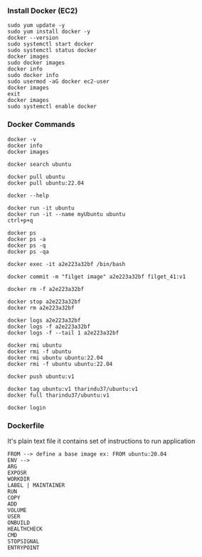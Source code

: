 ### Install Docker (EC2)
```
sudo yum update -y
sudo yum install docker -y
docker --version
sudo systemctl start docker
sudo systemctl status docker
docker images
sudo docker images
docker info
sudo docker info
sudo usermod -aG docker ec2-user
docker images
exit
docker images
sudo systemctl enable docker
```

### Docker Commands
```
docker -v
docker info
docker images
```
```
docker search ubuntu
```
```
docker pull ubuntu
docker pull ubuntu:22.04
```
```
docker --help
```
```
docker run -it ubuntu
docker run -it --name myUbuntu ubuntu
ctrl+p+q
```
```
docker ps
docker ps -a
docker ps -q
docker ps -qa
```
```
docker exec -it a2e223a32bf /bin/bash
```
```
docker commit -m "filget image" a2e223a32bf filget_41:v1
```
```
docker rm -f a2e223a32bf
```
```
docker stop a2e223a32bf
docker rm a2e223a32bf
```
```
docker logs a2e223a32bf
docker logs -f a2e223a32bf
docker logs -f --tail 1 a2e223a32bf
```
```
docker rmi ubuntu
docker rmi -f ubuntu
docker rmi ubuntu ubuntu:22.04
docker rmi -f ubuntu ubuntu:22.04
```
```
docker push ubuntu:v1
```
```
docker tag ubuntu:v1 tharindu37/ubuntu:v1
docker full tharindu37/ubuntu:v1
```
```
docker login
```

### Dockerfile
It's plain text file it contains set of instructions to run application
```
FROM --> define a base image ex: FROM ubuntu:20.04
ENV --> 
ARG
EXPOSR
WORKDIR
LABEL | MAINTAINER
RUN
COPY
ADD
VOLUME
USER
ONBUILD
HEALTHCHECK
CMD
STOPSIGNAL
ENTRYPOINT
```